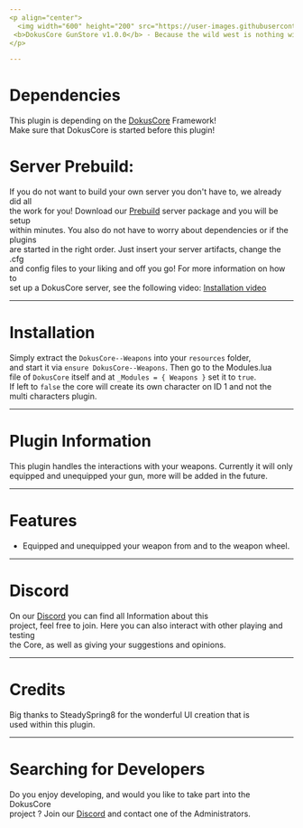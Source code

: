```yaml
---
<p align="center">
  <img width="600" height="200" src="https://user-images.githubusercontent.com/49053928/111937011-2e9b8080-8ac7-11eb-914a-a0d94380d611.gif"><br>
 <b>DokusCore GunStore v1.0.0</b> - Because the wild west is nothing without guns!
</p>

---
```

# Dependencies
This plugin is depending on the [DokusCore](https://github.com/dokucore) Framework!<br>
Make sure that DokusCore is started before this plugin!

# Server Prebuild:
If you do not want to build your own server you don't have to, we already did all   <br>
the work for you! Download our [Prebuild](https://github.com/DokusCore/Server-Prebuild) server package and you will be setup  <br>
within minutes. You also do not have to worry about dependencies or if the plugins <br>
are started in the right order. Just insert your server artifacts, change the .cfg <br>
and config files to your liking and off you go! For more information on how to <br>
set up a DokusCore server, see the following video: [Installation video](https://www.youtube.com/watch?v=NlJFFRzWvDE) <br>

---
# Installation
Simply extract the `DokusCore--Weapons` into your `resources` folder, <br>
and start it via `ensure DokusCore--Weapons`. Then go to the Modules.lua <br>
file of `DokusCore` itself and at `_Modules = { Weapons }` set it to `true`. <br>
If left to `false` the core will create its own character on ID 1 and not the <br>
multi characters plugin.

---
# Plugin Information
This plugin handles the interactions with your weapons. Currently it will
only equipped and unequipped your gun, more will be added in the future.

---
# Features
- Equipped and unequipped your weapon from and to the weapon wheel.

---
# Discord
On our [Discord](https://discord.io/dokuscore) you can find all Information about this <br>
project, feel free to join. Here you can also interact with other playing and testing<br>
the Core, as well as giving your suggestions and opinions.

---
# Credits
Big thanks to SteadySpring8 for the wonderful UI creation that is <br>
used within this plugin.

---
# Searching for Developers
Do you enjoy developing, and would you like to take part into the DokusCore<br>
project ? Join our [Discord](https://discord.io/dokuscore) and contact one of the Administrators.
